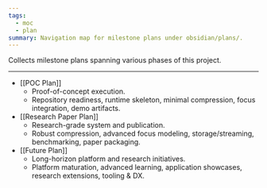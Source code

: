 ```yaml
---
tags:
  - moc
  - plan
summary: Navigation map for milestone plans under obsidian/plans/.
---
```

Collects milestone plans spanning various phases of this project.

---

- [[POC Plan]]
    - Proof-of-concept execution.
    - Repository readiness, runtime skeleton, minimal compression, focus integration, demo artifacts.
- [[Research Paper Plan]]
    - Research-grade system and publication.
    - Robust compression, advanced focus modeling, storage/streaming, benchmarking, paper packaging.
- [[Future Plan]]
    - Long-horizon platform and research initiatives.
    - Platform maturation, advanced learning, application showcases, research extensions, tooling & DX.
